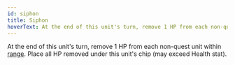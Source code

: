 ```yaml
---
id: siphon
title: Siphon
hoverText: At the end of this unit's turn, remove 1 HP from each non-quest unit within range. Place all HP removed under this unit's chip (may exceed Health stat).
---
```


At the end of this unit's turn, remove 1 HP from each non-quest unit within [range](/docs/all/other/range). Place all HP removed under this unit's chip (may exceed Health stat).